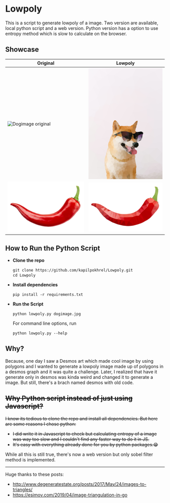 # Lowpoly

This is a script to generate lowpoly of a image. Two version are available, local python script and a web version. Python version has a option to use entropy method which is slow to calculate on the browser.

## Showcase
| Original | Lowpoly |
|----------|---------|
|![Dogimage original](dogimage.jpg)|![Dogimage lowpoly](dogimage_lowpoly.png)|
|![chilli original](chilli.png)|![chilli lowpoly](chilli_lowpoly.png)|

## How to Run the Python Script

- **Clone the repo**
    ```
    git clone https://github.com/kapilpokhrel/Lowpoly.git
    cd Lowpoly
    ```
- **Install dependencies**
    ```
    pip install -r requirements.txt
    ```
- **Run the Script**
    ```
    python lowpoly.py dogimage.jpg
    ```
    For command line options, run
    ```
    python lowpoly.py --help
    ```

## Why?

Because, one day I saw a Desmos art which made cool image by using polygons and I wanted to generate a lowpoly image made up of polygons in a desmos graph and it was quite a challenge. Later, I realized that have it generate only in desmos was kinda weird and changed it to generate a image. But still, there's a brach named desmos with old code.

## ~~Why Python script instead of just using Javascript?~~

~~I know its tedious to clone the repo and install all dependencies. But here are some reasons I chose python:~~
- ~~I did write it in Javascript to check but calculating entropy of a image was way too slow and I couldn't find any faster way to do it in JS.~~
- ~~It's easy with everything already done for you by python packages.:grin:~~

While all this is still true, there's now a web version but only sobel filter method is implemented.

----
Huge thanks to these posts:
- http://www.degeneratestate.org/posts/2017/May/24/images-to-triangles/
- https://esimov.com/2019/04/image-triangulation-in-go
